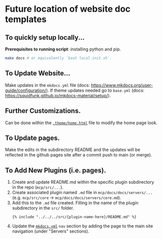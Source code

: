 # Future location of website doc templates
## To quickly setup locally...
**Prerequisites to running script**: installing python and pip.

```bash
make docs # or equivalently `bash local-init.sh`.
```
## To Update Website...
Make updates in the `mkdocs.yml` file (docs: https://www.mkdocs.org/user-guide/configuration/). If theme updates needed go to `base.yml` (docs: https://squidfunk.github.io/mkdocs-material/setup/).

## Further Customizations.
Can be done within the [`.theme/home.html`](./theme/home.html) file to modify the home page look.

## To Update pages.
Make the edits in the subdirectory README and the updates will be reflected in the github pages site after a commit push to main (or merge).

## To Add New Plugins (i.e. pages).
1. Create and update README.md within the specific plugin subdirectory in the repo (`mcp/src/...`).
2. Create associated plugin named `.md` file in `mcp/docs/docs/servers/...` (e.g. `mcp/src/core` -> `mcp/docs/docs/servers/core.md`).
3. Add this to the `.md` file created. Filling in the name of the plugin subdirectory in the `src/` folder.
    ```
    {% include "../../../src/{plugin-name-here}/README.md" %}
    ```
4. Update the [`mkdocs.yml`](./mkdocs.yml) `nav` section by adding the page to the main site navigation (under "Servers" sections).
